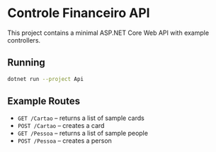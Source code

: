 # Controle Financeiro API

This project contains a minimal ASP.NET Core Web API with example controllers.

## Running

```bash
dotnet run --project Api
```

## Example Routes

- `GET /Cartao` – returns a list of sample cards
- `POST /Cartao` – creates a card
- `GET /Pessoa` – returns a list of sample people
- `POST /Pessoa` – creates a person
